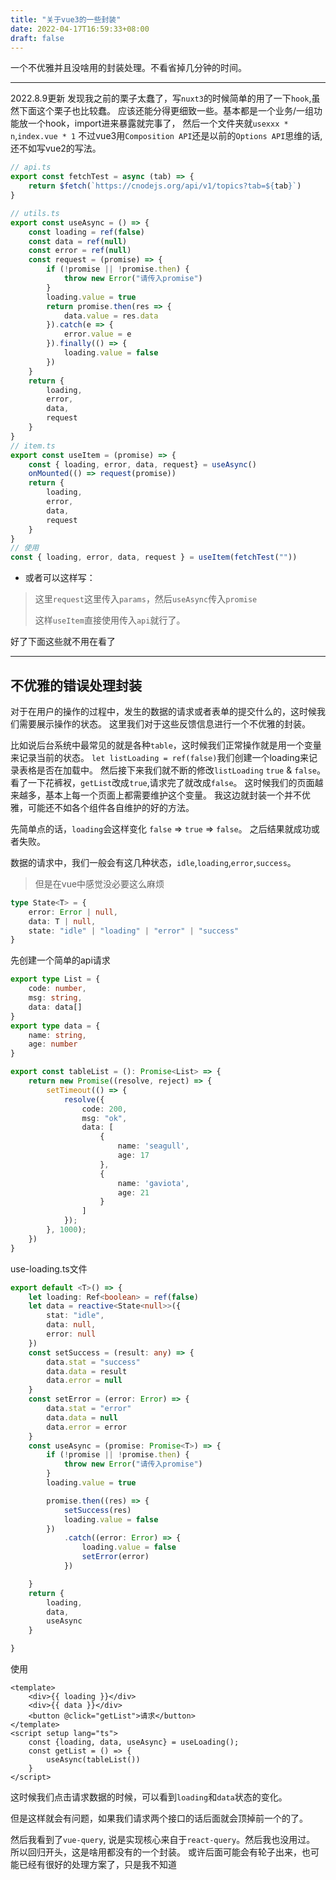 ```yaml
---
title: "关于vue3的一些封装"
date: 2022-04-17T16:59:33+08:00
draft: false
---
```


一个不优雅并且没啥用的封装处理。不看省掉几分钟的时间。
<!--more-->

___

2022.8.9更新
发现我之前的栗子太蠢了，写`nuxt3`的时候简单的用了一下`hook`,虽然下面这个栗子也比较蠢。
应该还能分得更细致一些。基本都是一个业务/一组功能放一个hook，import进来暴露就完事了，
然后一个文件夹就`usexxx * n`,`index.vue * 1`
不过vue3用`Composition API`还是以前的`Options API`思维的话,还不如写vue2的写法。
```ts
// api.ts
export const fetchTest = async (tab) => {
    return $fetch(`https://cnodejs.org/api/v1/topics?tab=${tab}`)
}

// utils.ts
export const useAsync = () => {
    const loading = ref(false)
    const data = ref(null)
    const error = ref(null)
    const request = (promise) => {
        if (!promise || !promise.then) {
            throw new Error("请传入promise")
        }
        loading.value = true
        return promise.then(res => {
            data.value = res.data
        }).catch(e => {
            error.value = e
        }).finally(() => {
            loading.value = false
        })
    }
    return {
        loading,
        error,
        data,
        request
    }
}
// item.ts
export const useItem = (promise) => {
    const { loading, error, data, request} = useAsync()
    onMounted(() => request(promise))
    return {
        loading,
        error,
        data,
        request
    }
}
// 使用
const { loading, error, data, request } = useItem(fetchTest(""))
```
- 或者可以这样写：
> 这里`request`这里传入`params`，然后`useAsync`传入`promise`
>
> 这样`useItem`直接使用传入`api`就行了。

好了下面这些就不用在看了

___


## 不优雅的错误处理封装

对于在用户的操作的过程中，发生的数据的请求或者表单的提交什么的，这时候我们需要展示操作的状态。
这里我们对于这些反馈信息进行一个不优雅的封装。

比如说后台系统中最常见的就是各种`table`，这时候我们正常操作就是用一个变量来记录当前的状态。
`let listLoading = ref(false)`我们创建一个loading来记录表格是否在加载中。
然后接下来我们就不断的修改`listLoading` `true` & `false`。
看了一下花裤衩，`getList`改成`true`,请求完了就改成`false`。
这时候我们的页面越来越多，基本上每一个页面上都需要维护这个变量。
我这边就封装一个并不优雅，可能还不如各个组件各自维护的好的方法。

先简单点的话，`loading`会这样变化 `false` => `true` => `false`。
之后结果就成功或者失败。

数据的请求中，我们一般会有这几种状态，`idle`,`loading`,`error`,`success`。
> 但是在vue中感觉没必要这么麻烦
```ts
type State<T> = {
    error: Error | null,
    data: T | null,
    state: "idle" | "loading" | "error" | "success"
}
```
先创建一个简单的api请求
```ts
export type List = {
    code: number,
    msg: string,
    data: data[]
}
export type data = {
    name: string,
    age: number
}

export const tableList = (): Promise<List> => {
    return new Promise((resolve, reject) => {
        setTimeout(() => {
            resolve({
                code: 200,
                msg: "ok",
                data: [
                    {
                        name: 'seagull',
                        age: 17
                    },
                    {
                        name: 'gaviota',
                        age: 21
                    }
                ]
            });
        }, 1000);
    })
}
```
use-loading.ts文件
```ts
export default <T>() => {
    let loading: Ref<boolean> = ref(false)
    let data = reactive<State<null>>({
        stat: "idle",
        data: null,
        error: null
    })
    const setSuccess = (result: any) => {
        data.stat = "success"
        data.data = result
        data.error = null
    }
    const setError = (error: Error) => {
        data.stat = "error"
        data.data = null
        data.error = error
    }
    const useAsync = (promise: Promise<T>) => {
        if (!promise || !promise.then) {
            throw new Error("请传入promise")
        }
        loading.value = true

        promise.then((res) => {
            setSuccess(res)
            loading.value = false
        })
            .catch((error: Error) => {
                loading.value = false
                setError(error)
            })

    }
    return {
        loading,
        data,
        useAsync
    }

}
```
使用
```vue
<template>
    <div>{{ loading }}</div>
    <div>{{ data }}</div>
    <button @click="getList">请求</button>
</template>
<script setup lang="ts">
    const {loading, data, useAsync} = useLoading();
    const getList = () => {
        useAsync(tableList())
    }
</script>
```
这时候我们点击请求数据的时候，可以看到`loading`和`data`状态的变化。

但是这样就会有问题，如果我们请求两个接口的话后面就会顶掉前一个的了。

然后我看到了`vue-query`, 说是实现核心来自于`react-query`。然后我也没用过。
所以回归开头，这是啥用都没有的一个封装。
或许后面可能会有轮子出来，也可能已经有很好的处理方案了，只是我不知道


